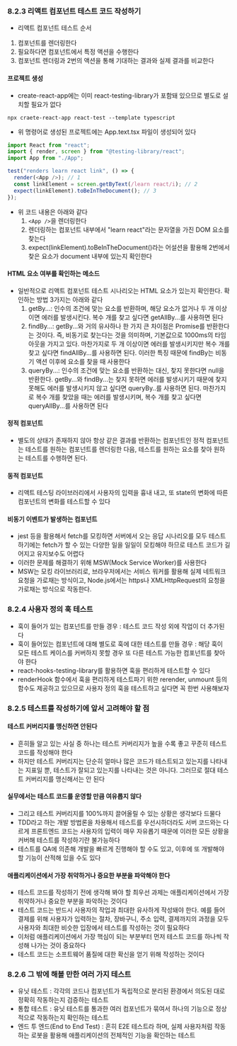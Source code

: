 ### 8.2.3 리액트 컴포넌트 테스트 코드 작성하기

- 리액트 컴포넌트 테스트 순서

1. 컴포넌트를 렌더링한다
2. 필요하다면 컴포넌트에서 특정 액션을 수행한다
3. 컴포넌트 렌더링과 2번의 액션을 통해 기대하는 결과와 실제 결과를 비교한다

#### 프로젝트 생성

- create-react-app에는 이미 react-testing-library가 포함돼 있으므로 별도로 설치할 필요가 없다

```
npx craete-react-app react-test --template typescript
```

- 위 명령어로 생성된 프로젝트에는 App.text.tsx 파일이 생성되어 있다

```js
import React from "react";
import { render, screen } from "@testing-library/react";
import App from "./App";

test("renders learn react link", () => {
  render(<App />); // 1
  const linkElement = screen.getByText(/learn react/i); // 2
  expect(linkElement).toBeInTheDocument(); // 3
});
```

- 위 코드 내용은 아래와 같다
  1. `<App />`을 렌더링한다
  2. 렌더링하는 컴포넌트 내부에서 "learn react"라는 문자열을 가진 DOM 요소를 찾는다
  3. expect(linkElement).toBeInTheDocument()라는 어설션을 활용해 2번에서 찾은 요소가 document 내부에 있는지 확인한다

#### HTML 요소 여부를 확인하는 메소드

- 일반적으로 리액트 컴포넌트 테스트 시나리오는 HTML 요소가 있는지 확인한다. 확인하는 방법 3가지는 아래와 같다
  1. getBy...: 인수의 조건에 맞는 요소를 반환하며, 해당 요소가 없거나 두 개 이상이면 에러를 발생시킨다. 복수 개를 찾고 싶다면 getAllBy...를 사용하면 된다
  2. findBy...: getBy...와 거의 유사하나 한 가지 큰 차이점은 Promise를 반환한다는 것이다. 즉, 비동기로 찾는다는 것을 의미하며, 기본값으로 1000ms의 타임아웃을 가지고 있다. 마찬가지로 두 개 이상이면 에러를 발생시키지만 복수 개를 찾고 싶다면 findAllBy...를 사용하면 된다. 이러한 특징 때문에 findBy는 비동기 액션 이후에 요소를 찾을 때 사용한다
  3. queryBy...: 인수의 조건에 맞는 요소를 반환하는 대신, 찾지 못한다면 null을 반환한다. getBy...와 findBy...는 찾지 못하면 에러를 발생시키기 때문에 찾지 못해도 에러를 발생시키지 않고 싶다면 queryBy..를 사용하면 된다. 마찬가지로 복수 개를 찾았을 때는 에러를 발생시키며, 복수 개를 찾고 싶다면 queryAllBy...를 사용하면 된다

#### 정적 컴포넌트

- 별도의 상태가 존재하지 않아 항상 같은 결과를 반환하는 컴포넌트인 정적 컴포넌트는 테스트를 원하는 컴포넌트를 렌더링한 다음, 테스트를 원하는 요소를 찾아 원하는 테스트를 수행하면 된다.

#### 동적 컴포넌트

- 리액트 테스팅 라이브러리에서 사용자의 입력을 흉내 내고, 또 state의 변화에 따른 컴포넌트의 변화를 테스트할 수 있다

#### 비동기 이벤트가 발생하는 컴포넌트

- jest 등을 활용해서 fetch를 모킹하면 서버에서 오는 응답 시나리오를 모두 테스트하기에는 fetch가 할 수 있는 다양한 일을 일일이 모킹해야 하므로 테스트 코드가 길어지고 유지보수도 어렵다
- 이러한 문제를 해결하기 위해 MSW(Mock Service Worker)를 사용한다
- MSW는 모킹 라이브러리로, 브라우저에서는 서비스 워커를 활용해 실제 네트워크 요청을 가로채는 방식이고, Node.js에서는 https나 XMLHttpRequest의 요청을 가로채는 방식으로 작동한다.

### 8.2.4 사용자 정의 훅 테스트

- 훅이 들어가 있는 컴포넌트를 만들 경우 : 테스트 코드 작성 외에 작업이 더 추가된다
- 훅이 들어있는 컴포넌트에 대해 별도로 훅에 대한 테스트를 만들 경우 : 해당 훅이 모든 테스트 케이스를 커버하지 못할 경우 또 다른 테스트 가능한 컴포넌트를 찾아야 한다
- react-hooks-testing-library를 활용하면 훅을 편리하게 테스트할 수 있다
- renderHook 함수에서 훅을 편리하게 테스트파기 위한 rerender, unmount 등의 함수도 제공하고 있으므로 사용자 정의 훅을 테스트하고 싶다면 꼭 한번 사용해보자

### 8.2.5 테스트를 작성하기에 앞서 고려해야 할 점

#### 테스트 커버리지를 맹신하면 안된다

- 흔히들 알고 있는 사실 중 하나는 테스트 커버리지가 높을 수록 좋고 꾸준히 테스트 코드를 작성해야 한다
- 하지만 테스트 커버리지는 단순히 얼마나 많은 코드가 테스트되고 있는지를 나타내는 지표일 뿐, 테스트가 잘되고 있는지를 나타내는 것은 아니다. 그러므로 절대 테스트 커버리지를 맹신해서는 안 된다

#### 실무에서는 테스트 코드를 운영할 만큼 여유롭지 않다

- 그리고 테스트 커버리지를 100%까지 끌어올릴 수 있는 상황은 생각보다 드물다
- TDD라고 하는 개발 방법론을 차용해서 테스트를 우선시하더라도 서버 코드와는 다르게 프론트엔드 코드는 사용자의 입력이 매우 자유롭기 때문에 이러한 모든 상황을 커버해 테스트를 작성하기란 불가능하다
- 테스트를 QA에 의존해 개발을 빠르게 진행해야 할 수도 있고, 이후에 또 개발해야 할 기능이 산적해 있을 수도 있다

#### 애플리케이션에서 가장 취약하거나 중요한 부분을 파악해야 한다

- 테스트 코드를 작성하기 전에 생각해 봐야 할 최우선 과제는 애플리케이션에서 가장 취약하거나 중요한 부분을 파악하는 것이다
- 테스트 코드는 반드시 사용자의 작업과 최대한 유사하게 작성돼야 한다. 예를 들어 결제를 위해 사용자가 입력하는 절차, 장바구니, 주소 입력, 결제까지의 과정을 모두 사용자와 최대한 비슷한 입장에서 테스트를 작성하는 것이 필요하다
- 이처럼 애플리케이션에서 가장 핵심이 되는 부분부터 먼저 테스트 코드를 하나씩 작성해 나가는 것이 중요하다
- 테스트 코드는 소프트웨어 품질에 대한 확신을 얻기 위해 작성하는 것이다

### 8.2.6 그 밖에 해볼 만한 여러 가지 테스트

- 유닛 테스트 : 각각의 코드나 컴포넌트가 독립적으로 분리된 환경에서 의도된 대로 정확히 작동하는지 검증하는 테스트
- 통합 테스트 : 유닛 테스트를 통과한 여러 컴포넌트가 묶여서 하나의 기능으로 정상적으로 작동하는지 확인하는 테스트
- 엔드 투 엔드(End to End Test) : 흔히 E2E 테스트라 하며, 실제 사용자처럼 작동하는 로봇을 활용해 애플리케이션의 전체적인 기능을 확인하는 테스트
